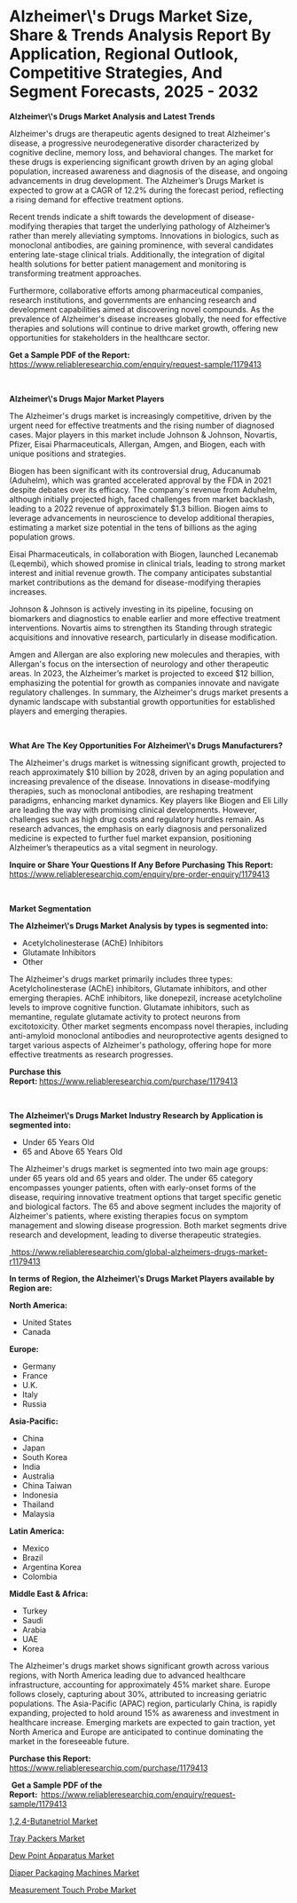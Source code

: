 <p><h1>Alzheimer\'s Drugs Market Size, Share & Trends Analysis Report By Application, Regional Outlook, Competitive Strategies, And Segment Forecasts, 2025 - 2032</h1></p><p><strong>Alzheimer\'s Drugs Market Analysis and Latest Trends</strong></p>
<p><p>Alzheimer's drugs are therapeutic agents designed to treat Alzheimer's disease, a progressive neurodegenerative disorder characterized by cognitive decline, memory loss, and behavioral changes. The market for these drugs is experiencing significant growth driven by an aging global population, increased awareness and diagnosis of the disease, and ongoing advancements in drug development. The Alzheimer’s Drugs Market is expected to grow at a CAGR of 12.2% during the forecast period, reflecting a rising demand for effective treatment options.</p><p>Recent trends indicate a shift towards the development of disease-modifying therapies that target the underlying pathology of Alzheimer’s rather than merely alleviating symptoms. Innovations in biologics, such as monoclonal antibodies, are gaining prominence, with several candidates entering late-stage clinical trials. Additionally, the integration of digital health solutions for better patient management and monitoring is transforming treatment approaches. </p><p>Furthermore, collaborative efforts among pharmaceutical companies, research institutions, and governments are enhancing research and development capabilities aimed at discovering novel compounds. As the prevalence of Alzheimer's disease increases globally, the need for effective therapies and solutions will continue to drive market growth, offering new opportunities for stakeholders in the healthcare sector.</p></p>
<p><strong>Get a Sample PDF of the Report:&nbsp;</strong> <a href="https://www.reliableresearchiq.com/enquiry/request-sample/1179413?utm_campaign=2886&utm_medium=2&utm_source=Github&utm_content=ia&utm_term=24032025&utm_id=alzheimers-drugs">https://www.reliableresearchiq.com/enquiry/request-sample/1179413</a></p>
<p>&nbsp;</p>
<p><strong>Alzheimer\'s Drugs Major Market Players</strong></p>
<p><p>The Alzheimer's drugs market is increasingly competitive, driven by the urgent need for effective treatments and the rising number of diagnosed cases. Major players in this market include Johnson & Johnson, Novartis, Pfizer, Eisai Pharmaceuticals, Allergan, Amgen, and Biogen, each with unique positions and strategies.</p><p>Biogen has been significant with its controversial drug, Aducanumab (Aduhelm), which was granted accelerated approval by the FDA in 2021 despite debates over its efficacy. The company's revenue from Aduhelm, although initially projected high, faced challenges from market backlash, leading to a 2022 revenue of approximately $1.3 billion. Biogen aims to leverage advancements in neuroscience to develop additional therapies, estimating a market size potential in the tens of billions as the aging population grows.</p><p>Eisai Pharmaceuticals, in collaboration with Biogen, launched Lecanemab (Leqembi), which showed promise in clinical trials, leading to strong market interest and initial revenue growth. The company anticipates substantial market contributions as the demand for disease-modifying therapies increases.</p><p>Johnson & Johnson is actively investing in its pipeline, focusing on biomarkers and diagnostics to enable earlier and more effective treatment interventions. Novartis aims to strengthen its Standing through strategic acquisitions and innovative research, particularly in disease modification.</p><p>Amgen and Allergan are also exploring new molecules and therapies, with Allergan's focus on the intersection of neurology and other therapeutic areas. In 2023, the Alzheimer’s market is projected to exceed $12 billion, emphasizing the potential for growth as companies innovate and navigate regulatory challenges. In summary, the Alzheimer's drugs market presents a dynamic landscape with substantial growth opportunities for established players and emerging therapies.</p></p>
<p>&nbsp;</p>
<p><strong>What Are The Key Opportunities For Alzheimer\'s Drugs Manufacturers?</strong></p>
<p><p>The Alzheimer's drugs market is witnessing significant growth, projected to reach approximately $10 billion by 2028, driven by an aging population and increasing prevalence of the disease. Innovations in disease-modifying therapies, such as monoclonal antibodies, are reshaping treatment paradigms, enhancing market dynamics. Key players like Biogen and Eli Lilly are leading the way with promising clinical developments. However, challenges such as high drug costs and regulatory hurdles remain. As research advances, the emphasis on early diagnosis and personalized medicine is expected to further fuel market expansion, positioning Alzheimer’s therapeutics as a vital segment in neurology.</p></p>
<p><strong>Inquire or Share Your Questions If Any Before Purchasing This Report:</strong> <a href="https://www.reliableresearchiq.com/enquiry/pre-order-enquiry/1179413?utm_campaign=2886&utm_medium=2&utm_source=Github&utm_content=ia&utm_term=24032025&utm_id=alzheimers-drugs">https://www.reliableresearchiq.com/enquiry/pre-order-enquiry/1179413</a></p>
<p>&nbsp;</p>
<p><strong>Market Segmentation</strong></p>
<p><strong>The Alzheimer\'s Drugs Market Analysis by types is segmented into:</strong></p>
<p><ul><li>Acetylcholinesterase (AChE) Inhibitors</li><li>Glutamate Inhibitors</li><li>Other</li></ul></p>
<p><p>The Alzheimer's drugs market primarily includes three types: Acetylcholinesterase (AChE) inhibitors, Glutamate inhibitors, and other emerging therapies. AChE inhibitors, like donepezil, increase acetylcholine levels to improve cognitive function. Glutamate inhibitors, such as memantine, regulate glutamate activity to protect neurons from excitotoxicity. Other market segments encompass novel therapies, including anti-amyloid monoclonal antibodies and neuroprotective agents designed to target various aspects of Alzheimer's pathology, offering hope for more effective treatments as research progresses.</p></p>
<p><strong>Purchase this Report:&nbsp;</strong><a href="https://www.reliableresearchiq.com/purchase/1179413?utm_campaign=2886&utm_medium=2&utm_source=Github&utm_content=ia&utm_term=24032025&utm_id=alzheimers-drugs">https://www.reliableresearchiq.com/purchase/1179413</a></p>
<p>&nbsp;</p>
<p><strong>The Alzheimer\'s Drugs Market Industry Research by Application is segmented into:</strong></p>
<p><ul><li>Under 65 Years Old</li><li>65 and Above 65 Years Old</li></ul></p>
<p><p>The Alzheimer's drugs market is segmented into two main age groups: under 65 years old and 65 years and older. The under 65 category encompasses younger patients, often with early-onset forms of the disease, requiring innovative treatment options that target specific genetic and biological factors. The 65 and above segment includes the majority of Alzheimer's patients, where existing therapies focus on symptom management and slowing disease progression. Both market segments drive research and development, leading to diverse therapeutic strategies.</p></p>
<p><a href="https://www.reliableresearchiq.com/global-alzheimers-drugs-market-r1179413?utm_campaign=2886&utm_medium=2&utm_source=Github&utm_content=ia&utm_term=24032025&utm_id=alzheimers-drugs">&nbsp;https://www.reliableresearchiq.com/global-alzheimers-drugs-market-r1179413</a></p>
<p><strong>In terms of Region, the Alzheimer\'s Drugs Market Players available by Region are:</strong></p>
<p>
    <p> <strong> North America: </strong>
        <ul>
            <li>United States</li>
            <li>Canada</li>
        </ul>
        </p> 
    <p> <strong> Europe: </strong>
        <ul>
            <li>Germany</li>
            <li>France</li>
            <li>U.K.</li>
            <li>Italy</li>
            <li>Russia</li>
        </ul>
        </p> 
    <p> <strong> Asia-Pacific: </strong>
        <ul>
            <li>China</li>
            <li>Japan</li>
            <li>South Korea</li>
            <li>India</li>
            <li>Australia</li>
            <li>China Taiwan</li>
            <li>Indonesia</li>
            <li>Thailand</li>
            <li>Malaysia</li>
        </ul>
        </p> 
    <p> <strong> Latin America: </strong>
        <ul>
            <li>Mexico</li>
            <li>Brazil</li>
            <li>Argentina Korea</li>
            <li>Colombia</li>
        </ul>
        </p> 
    <p> <strong> Middle East & Africa: </strong>
        <ul>
            <li>Turkey</li>
            <li>Saudi</li>
            <li>Arabia</li>
            <li>UAE</li>
            <li>Korea</li>
        </ul>
    </p>
    </p>
<p><p>The Alzheimer's drugs market shows significant growth across various regions, with North America leading due to advanced healthcare infrastructure, accounting for approximately 45% market share. Europe follows closely, capturing about 30%, attributed to increasing geriatric populations. The Asia-Pacific (APAC) region, particularly China, is rapidly expanding, projected to hold around 15% as awareness and investment in healthcare increase. Emerging markets are expected to gain traction, yet North America and Europe are anticipated to continue dominating the market in the foreseeable future.</p></p>
<p><strong>Purchase this Report: </strong><a href="https://www.reliableresearchiq.com/purchase/1179413?utm_campaign=2886&utm_medium=2&utm_source=Github&utm_content=ia&utm_term=24032025&utm_id=alzheimers-drugs">https://www.reliableresearchiq.com/purchase/1179413</a></p>
<p>&nbsp;<strong>Get a Sample PDF of the Report:&nbsp;&nbsp;</strong><a href="https://www.reliableresearchiq.com/enquiry/request-sample/1179413?utm_campaign=2886&utm_medium=2&utm_source=Github&utm_content=ia&utm_term=24032025&utm_id=alzheimers-drugs">https://www.reliableresearchiq.com/enquiry/request-sample/1179413</a></p>
<p><strong></strong></p>
<p><p><a href="https://github.com/aidelndasse/Market-Research-Report-List-1/blob/main/124-butanetriol-market.md?utm_campaign=2886&utm_medium=2&utm_source=Github&utm_content=ia&utm_term=24032025&utm_id=alzheimers-drugs">1,2,4-Butanetriol Market</a></p><p><a href="https://www.linkedin.com/pulse/driving-forces-behind-tray-packers-market-expansion-6-cagr-kdadf?utm_campaign=2886&utm_medium=2&utm_source=Github&utm_content=ia&utm_term=24032025&utm_id=alzheimers-drugs">Tray Packers Market</a></p><p><a href="https://www.linkedin.com/pulse/dew-point-apparatus-market-study-offers-insightful-analysis-sector-zlk7f?utm_campaign=2886&utm_medium=2&utm_source=Github&utm_content=ia&utm_term=24032025&utm_id=alzheimers-drugs">Dew Point Apparatus Market</a></p><p><a href="https://www.linkedin.com/pulse/comprehensive-study-diaper-packaging-machines-market-size-r6cyf?utm_campaign=2886&utm_medium=2&utm_source=Github&utm_content=ia&utm_term=24032025&utm_id=alzheimers-drugs">Diaper Packaging Machines Market</a></p><p><a href="https://www.linkedin.com/pulse/measurement-touch-probe-market-research-report-drivers-a7cbf?utm_campaign=2886&utm_medium=2&utm_source=Github&utm_content=ia&utm_term=24032025&utm_id=alzheimers-drugs">Measurement Touch Probe Market</a></p></p>